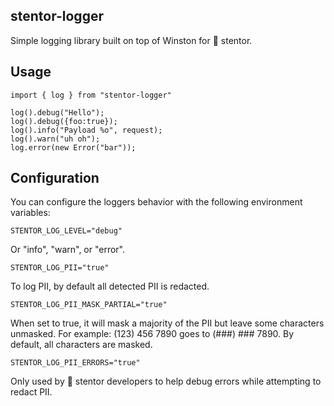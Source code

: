 ## stentor-logger

Simple logging library built on top of Winston for :mega: stentor.

## Usage

```
import { log } from "stentor-logger"

log().debug("Hello");
log().debug({foo:true});
log().info("Payload %o", request);
log().warn("uh oh");
log.error(new Error("bar"));

```

## Configuration

You can configure the loggers behavior with the following environment variables:

```
STENTOR_LOG_LEVEL="debug"
```

Or "info", "warn", or "error".

```
STENTOR_LOG_PII="true"
```

To log PII, by default all detected PII is redacted.

```
STENTOR_LOG_PII_MASK_PARTIAL="true"
```

When set to true, it will mask a majority of the PII but leave some characters unmasked. For example: (123) 456 7890 goes to (###) ### 7890.
By default, all characters are masked.

```
STENTOR_LOG_PII_ERRORS="true"
```

Only used by 📣 stentor developers to help debug errors while attempting to redact PII.
